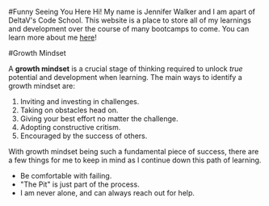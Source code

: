 #Funny Seeing You Here
Hi! My name is Jennifer Walker and I am apart of DeltaV's Code School. This website is a place to store all of my learnings and development over the course of many bootcamps to come. You can learn more about me [here](https://github.com/jennieleewalker)!

#Growth Mindset

A **growth mindset** is a crucial stage of thinking required to unlock _true_ potential and development when learning. The main ways to identify a growth mindset are:

1. Inviting and investing in challenges.
2. Taking on obstacles head on.
3. Giving your best effort no matter the challenge.
4. Adopting constructive critism.
5. Encouraged by the success of others.

With growth mindset being such a fundamental piece of success, there are a few things for me to keep in mind as I continue down this path of learning.

- Be comfortable with failing.
- "The Pit" is just part of the process.
- I am never alone, and can always reach out for help.
